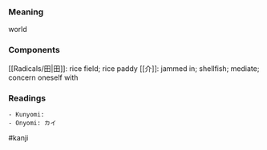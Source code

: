 ### Meaning

world

### Components

[[Radicals/田|田]]: rice field; rice paddy [[介]]: jammed in; shellfish; mediate; concern oneself with

### Readings

```
- Kunyomi: 
- Onyomi: カイ
```

#kanji